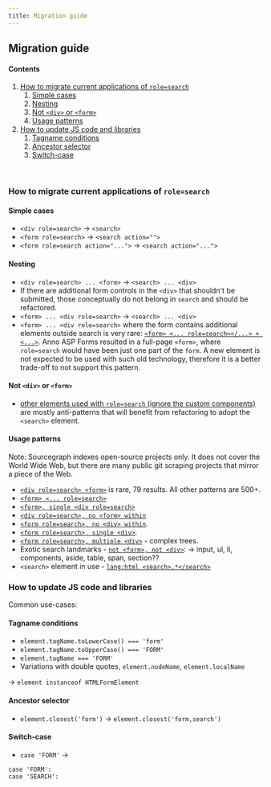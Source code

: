 ```yaml
---
title: Migration guide
---
```


## Migration guide

#### Contents

1. [How to migrate current applications of `role=search`](#how-to-migrate-current-applications-of-rolesearch)
    1. [Simple cases](#simple-cases)
    1. [Nesting](#nesting)
    1. [Not `<div>` or `<form>`](#not-div-or-form)
    1. [Usage patterns](#usage-patterns)
1. [How to update JS code and libraries](#how-to-update-js-code-and-libraries)
    1. [Tagname conditions](#tagname-conditions)
    1. [Ancestor selector](#ancestor-selector)
    1. [Switch-case](#switch-case)

<br>

### How to migrate current applications of `role=search`

#### Simple cases

- `<div role=search>` -> `<search>`
- `<form role=search>` -> `<search action="">`
- `<form role=search action="...">` -> `<search action="...">`

#### Nesting
- `<div role=search> ... <form>` -> `<search> ... <div>`
- If there are additional form controls in the `<div>` that shouldn't be submitted, those conceptually do not belong in `search` and should be refactored.
- `<form> ... <div role=search>` -> `<search> ... <div>`
- `<form> ... <div role=search>` where the form contains additional elements outside search is very rare:  [`<form> <... role=search></...> + <...>`]( https://sourcegraph.com/search?q=context:global+%3Cform%5B%5E%3C%5D*%3F%3C%5B%5E/%5D%5B%5E%3E%5D*%3Frole%3D%5B%27%22%5D%3Fsearch%5B%27%22+%3E%5D.*%3F%3C/.*%3F%3E%3C%5B%5E/%5D.*%3F%3C/form%3E&patternType=regexp ). Anno ASP Forms resulted in a full-page `<form>`, where `role=search` would have been just one part of the `form`. A new element is not expected to be used with such old technology, therefore it is a better trade-off to not support this pattern.

#### Not `<div>` or `<form>`
- [other elements used with `role=search` (ignore the custom components)](https://sourcegraph.com/search?q=context:global+%3C%28%5B%5Edf/%5C%3F%5D..%7Cd.%5B%5Ev%5D%7Cf.%5B%5Er%5D%29%5B%5E%3E%5D*role%3D%5B%27%22%5D%3Fsearch%5B%27%22+%3E%5D&patternType=regexp) are mostly anti-patterns that will benefit from refactoring to adopt the `<search>` element.

#### Usage patterns

Note: Sourcegraph indexes open-source projects only. It does not cover the World Wide Web, but there are many public git scraping projects that mirror a piece of the Web.

- [`<div role=search> <form>`]( https://sourcegraph.com/search?q=context:global+%3Cdiv%5B%5E%3E%5D%2Brole%3D%5B%27%22%5D%3Fsearch%5B%27%22+%5D%5B%5E%3C%5D*%3Cform.*%3F%3C/form%3E%5B%5E%3C%5D*%3F%3C/div%3E++-file:/%5C.cache/++-file:/_debug_&patternType=regexp ) is rare, 79 results. All other patterns are 500+.
- [`<form> <... role=search>`]( https://sourcegraph.com/search?q=context:global+%3Cform%5B%5E%3C%5D*%3F%3C%5B%5E%3E%5D%2B%28%5Cs%29role%3D%5B%27%22%5D%3Fsearch%5B%27%22+%3E%5D%5B%5E%3C%5D*%28%3C%28%5B%5E/%5D%7C/%5B%5Ef%5D%7C/..%5B%5Er%5D%29%5B%5E%3C%5D*%29*%3C/form%3E&patternType=regexp )
- [`<form>, single <div role=search>`]( https://sourcegraph.com/search?q=context:global+%3Cform%5B%5E%3C%5D*%3F%3Cdiv%5B%5E%3E%5D%2Brole%3D%5B%27%22%5D%3Fsearch%5B%27%22+%3E%5D%5B%5E%3C%5D*%28%3C%28%5B%5E/%5D%7C/%5B%5Edf%5D%7C/..%5B%5Evr%5D%29%5B%5E%3C%5D*%29*%3C/div%3E%5Cs*%3C/form%3E&patternType=regexp )
- [`<div role=search>, no <form> within`]( https://sourcegraph.com/search?q=context:global+%3Cform%5B%5E%3E%5D%2Brole%3D%5B%27%22%5D%3Fsearch%5B%27%22+%5D%5B%5E%3C%5D*%28%3C%28%5B%5Ed/%5D..%7Cd.%5B%5Ev%5D%29%5B%5E%3C%5D*%29*%3C/form%3E&patternType=regexp )
- [`<form role=search>, no <div> within`]( https://sourcegraph.com/search?q=context:global+%3Cform%5B%5E%3E%5D%2Brole%3D%5B%27%22%5D%3Fsearch%5B%27%22+%5D%5B%5E%3C%5D*%28%3C%28%5B%5Ed/%5D..%7Cd.%5B%5Ev%5D%29%5B%5E%3C%5D*%29*%3C/form%3E&patternType=regexp ).
- [`<form role=search>, single <div>`]( https://sourcegraph.com/search?q=context:global+%3Cform%5B%5E%3E%5D%2Brole%3D%5B%27%22%5D%3Fsearch%5B%27%22+%3E%5D%5B%5E%3C%5D*%3Cdiv%5B%5E%3C%5D*%28%3C%28%5B%5E/%5D%7C/%5B%5Edf%5D%7C/..%5B%5Evr%5D%29%5B%5E%3C%5D*%29*%3C/div%3E%5Cs*%3C/form%3E&patternType=regexp ).
- [`<form role=search>, multiple <div>`]( https://sourcegraph.com/search?q=context:global+%3Cform%5B%5E%3E%5D%2Brole%3D%5B%27%22%5D%3Fsearch%5B%27%22+%3E%5D%5B%5E%3C%5D*%28%3C%28%5B%5E/%5D%7C/%5B%5Ef%5D%7C/..%5B%5Er%5D%29%5B%5E%3C%5D*%29*%3C/div%3E%5Cs*%3Cdiv%5B%5E%3C%5D*%28%3C%28%5B%5E/%5D%7C/%5B%5Ef%5D%7C/..%5B%5Er%5D%29%5B%5E%3C%5D*%29*%3C/form%3E&patternType=regexp ) - complex trees.
- Exotic search landmarks - [`not <form>, not <div>`]( https://sourcegraph.com/search?q=context:global+%3C%28%5B%5Edf/%5C%3F%5D..%7Cd.%5B%5Ev%5D%7Cf.%5B%5Er%5D%29%5B%5E%3E%5D*role%3D%5B%27%22%5D%3Fsearch%5B%27%22+%3E%5D&patternType=regexp ):
-> input, ul, li, components, aside, table, span, section??
- `<search>` element in use - [`lang:html <search>.*</search>`]( https://sourcegraph.com/search?q=context:global+lang:html+%3Csearch%3E.*%3C/search%3E&patternType=regexp )



### How to update JS code and libraries

Common use-cases:

#### Tagname conditions

- `element.tagName.toLowerCase() === 'form'`
- `element.tagName.toUpperCase() === 'FORM'`
- `element.tagName === 'FORM'`
- Variations with double quotes, `element.nodeName`, `element.localName`

-> `element instanceof HTMLFormElement`

#### Ancestor selector

- `element.closest('form')` -> `element.closest('form,search')`

#### Switch-case

- `case 'FORM'` ->
```
case 'FORM':
case 'SEARCH':
```

